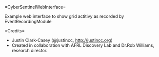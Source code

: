=CyberSentinelWebInterface=

Example web interface to show grid actitivy as recorded by EventRecordingModule

=Credits=
* Justin Clark-Casey (@justincc, http://justincc.org)
* Created in collaboration with AFRL Discovery Lab and Dr.Rob Williams, research director.
